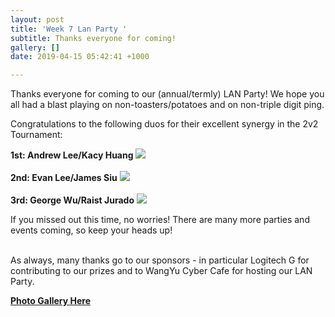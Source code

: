 ```yaml
---
layout: post
title: 'Week 7 Lan Party '
subtitle: Thanks everyone for coming!
gallery: []
date: 2019-04-15 05:42:41 +1000

---
```

Thanks everyone for coming to our (annual/termly) LAN Party! We hope you all had a blast playing on non-toasters/potatoes and on non-triple digit ping.

Congratulations to the following duos for their excellent synergy in the 2v2 Tournament:

**1st: Andrew Lee/Kacy Huang** ![](https://unswlolsoc.github.io/LoLSocWebpage/uploads/57447278_2287422237992240_5652502846474551296_o.jpg) <br><br> **2nd: Evan Lee/James Siu** ![](https://unswlolsoc.github.io/LoLSocWebpage/uploads/57377485_2287421524658978_5361215961141608448_o.jpg) <br><br> **3rd: George Wu/Raist Jurado** ![](https://unswlolsoc.github.io/LoLSocWebpage/uploads/56990293_2287421701325627_2229832292916789248_o.jpg)

If you missed out this time, no worries! There are many more parties and events coming, so keep your heads up! <br><br>

As always, many thanks go to our sponsors - in particular Logitech G for contributing to our prizes and to WangYu Cyber Cafe for hosting our LAN Party.

[**Photo Gallery Here**](https://www.facebook.com/pg/UNSWLoLSociety/photos/?tab=album&album_id=2287419874659143&__xts__%5B0%5D=68.ARBMWG3lgpQ8OsfgmxDFAmTp29dvYdGLbM2yVyWSTV90EU1WhJofehoRgSp5UacjnjR1DGhsLatSDjxZCE9fQCpKg-XOoSTWHO677DWISvy7I65lqgQO8Zm0pwG-rIwjpk6T9gXOxScXimsyWvZz24kF3ClCJ1DznKpXUme0wjZ9oONMTurhzbe1bekQg95SL9sIwPe0i9_9WkS0LuiaVWOGTAJK6fgbz8wjZE06gEMfkHqIBC6Jnk_WcMUAP5L0IkJtahddhuAAcbIhSMuVkJxGt3MCfGcfr96_9e6PFFjd5QyvBcyivmDxc1m2Kf77KXG9hBrTuOy6adq8LYfEDOT__ViiZQj0eYA-usHlIeOJ9fU0ZnnJYVI0J0mT8PxHpii2MJeMYC9xouyChueR-DI5uG1UxhwKxv1q_7gVhHh6EsBqC2ekOHPxqgw5DVavAwy2TZR1SbqznJG2Pqqy&__tn__=-UC-R "LAN Photos!")